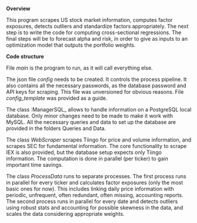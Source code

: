**Overview**

This program scrapes US stock market information, computes factor exposures, detects outliers and standardize factors appropriately. The next step is to write the code for computing cross-sectional regressions. The final steps will be to forecast alpha and risk, in order to give as inputs to an optimization model that outputs the portfolio weights.

**Code structure**

File _main_ is the program to run, as it will call everything else.

The json file _config_ needs to be created. It controls the process pipeline. It also contains all the necessary passwords, as the database password and API keys for scraping. This file was unversioned for obvious reasons. File _config_template_ was provided as a guide.

The class :ManagerSQL_ allows to handle information on a PostgreSQL local database. Only minor changes need to be made to make it work with MySQL. All the necessary queries and data to set up the database are provided in the folders Queries and Data.

The class _WebScraper_ scrapes Tiingo for price and volume information, and scrapes SEC for fundamental information. The core functionality to scrape IEX is also provided, but the database setup expects only Tiingo information. The computation is done in parallel (per ticker) to gain important time savings.

The class _ProcessData_ runs to separate processes. The first process runs in parallel for every ticker and calculates factor exposures (only the most basic ones for now). This includes linking daily price information with periodic, unfrequent, often redundant, often missing, accounting reports. The second process runs in parallel for every date and detects outliers using robust stats and accounting for possible skewness in the data, and scales the data considering appropriate weights.

